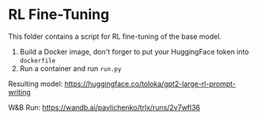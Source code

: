 # RL Fine-Tuning

This folder contains a script for RL fine-tuning of the base model.

1. Build a Docker image, don't forger to put your HuggingFace token into `dockerfile`
2. Run a container and run `run.py`


Resulting model: https://huggingface.co/toloka/gpt2-large-rl-prompt-writing

W&B Run: https://wandb.ai/pavlichenko/trlx/runs/2v7wfl36
